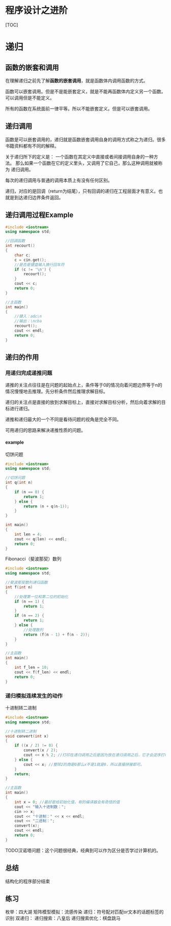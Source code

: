 # 程序设计之进阶

[TOC]

# 递归

## 函数的嵌套和调用
在理解递归之前先了解**函数的嵌套调用**，就是函数体内调用函数的方式。

函数可以嵌套调用。但是不是能嵌套定义，就是不能再函数体内定义另一个函数。可以调用但是不能定义。

所有的函数在系统面前一律平等。所以不能嵌套定义。但是可以嵌套调用。

## 递归调用
函数是可以嵌套调用的，递归就是函数嵌套调用自身的调用方式称之为递归。很多书籍资料都有不同的解释。

关于递归所下的定义是： 一个函数在其定义中直接或者间接调用自身的一种方法。 那么如果一个函数在它的定义里头，又调用了它自己，那么这种调用就被称为 递归调用。

每次的递归调用与普通的调用本质上有没有任何区别。

递归，对应的是回调（return为结尾），只有回调的递归在工程层面才有意义。也就是到达递归边界条件返回。


## 递归调用过程Example

```c++
#include <iostream>
using namespace std;

//回调函数
int recourt()
{
    char c;
    c = cin.get();
    //是否是键盘输入换行回车符
    if (c != '\n') {
        recourt();
    }
    cout << c;
    return 0;
}

//主函数
int main()
{
    //键入：adc\n
    //输出：\ncba
    recourt();
    cout << endl;
    return 0;
}
```

## 递归的作用
### 用递归完成递推问题

递推的关注点往往是在问题的起始点上，条件等于0的情况向着问题边界等于n的情况慢慢地去推理。先分析条件然后推理求解目标。

递归的关注点是直接的放到求解目标上，直接对求解目标分析，然后向着求解的目标进行递归。 

递推和递归最大的一个不同是看待问题的视角是完全不同。

可用递归的思路来解决递推性质的问题。

#### example

切饼问题

```c++
#include <iostream>
using namespace std;

//切饼问题
int q(int n)
{
    if (n == 0) {
        return 1;
    } else {
        return (n + q(n-1));
    }
}

int main()
{
    int len = 4;
    cout << q(len) << endl;
    return 0;
}
```

Fibonacci（斐波那契）数列

```c++
#include <iostream>
using namespace std;

//斐波那契数列递归函数
int f(int n)
{
    //处理第一位和第二位的初始化
    if (n == 1) {
        return 1;
    }
    if (n == 2) {
        return 1;
    } else {
        //处理数列
        return (f(n - 1) + f(n - 2));
    }
}

//主函数
int main()
{
    int f_len = 10;
    cout << f(f_len) << endl;
    return 0;
}
```

### 递归模拟连续发生的动作

十进制转二进制

```c++
#include <iostream>
using namespace std;

//十进制转二进制
void convert(int x)
{
    if ((x / 2) != 0) {
        convert(x / 2);
        cout << x % 2; //打印在递归调用之后是因为放在递归调用之后，它才会逆序打印出来
    } else {
        cout << x; //整除2的商是0那么x不是1就是0，所以直接拼接即可。
    }
    return;
}

//主函数
int main()
{   
    int x = 0; //最好是给初始化值，有的编译器会有奇怪的值
    cout << "输入十进制数：";
    cin >> x;
    cout << "十进制：" << x << endl;
    cout << "二进制：";
    convert(x);
    cout << endl;
    return 0;
}
```

TODO汉诺塔问题：这个问题很经典，经典到可以作为区分是否学过计算机的。

## 总结

结构化的程序部分结束

## 练习

枚举：四大湖
矩阵模型模拟：流感传染
递归：符号配对匹配or文本的话题标签的识别
双递归：
递归搜索：八皇后
递归搜索优化：棋盘跳马






